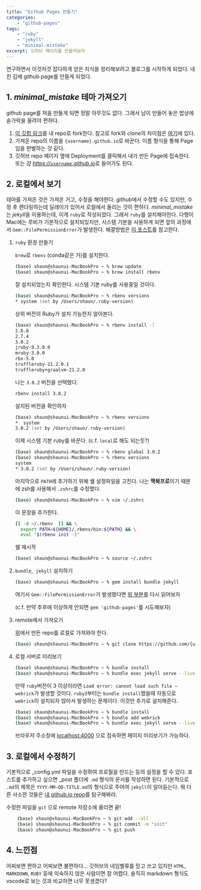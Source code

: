 ```yaml
---
title: "Github Pages 만들기"
categories: 
    - "github-pages" 
tags: 
    - "ruby"
    - "jekyll"
    - "minimal-mistake"
excerpt: 깃허브 페이지를 만들어보자
---
```


연구하면서 이것저것 잡다하게 얻은 지식을 정리해보려고 블로그를 시작하게 되었다. 내친 김에 github page를 만들게 되었다.

## 1. *minimal_mistake* 테마 가져오기

github page를 처음 만들게 되면 정말 아무것도 없다. 그래서 남이 만들어 놓은 밥상에 숟가락을 올려야 편하다.

1. [이 깃헙 링크](https://github.com/mmistakes/minimal-mistakes)를 내 repo로 fork한다. 참고로 fork와 clone의 차이점은 [여기](https://www.toolsqa.com/git/difference-between-git-clone-and-git-fork/)에 있다.
2. 가져온 repo의 이름을 `{username}.github.io`로 바꾼다. 이름 형식을 통해 Page임을 판별하는 것 같다.
3. 깃허브 repo 페이지 옆에 Deployment를 클릭해서 내가 만든 Page에 접속한다. 또는 걍 [*https://`username`.github.io*](https://siheon-park.github.io/404)로 들어가도 된다.

## 2. 로컬에서 보기

테마를 가져온 것은 가져온 거고, 수정을 해야한다. github에서 수정할 수도 있지만, 수정 후 랜더링하는데 딜레이가 있어서 로컬에서 돌리는 것이 편하다. *minimal_mistake*는 *jekyll*을 이용하는데, 이게 `ruby`로 작성되었다. 그래서 `ruby`를 설치해야한다. 다행이 Mac에는 루비가 기본적으로 설치되있지만, 시스템 기본을 사용하게 되면 앞의 과정에서 `Gem::FilePermissionError`가 발생한다. 해결방법은 [이 포스트](https://jojoldu.tistory.com/288)를 참고한다.

1. `ruby` 환경 만들기

    `brew`로 `rbenv` (conda같은 거)를 설치한다.

    ```zsh
    (base) shaun@shaunui-MacBookPro ~ % brew update
    (base) shaun@shaunui-MacBookPro ~ % brew install rbenv
    ```

    잘 설치되었는지 확인한다.
    시스템 기본 ruby를 사용중일 것이다.

    ```zsh
    (base) shaun@shaunui-MacBookPro ~ % rbenv versions  
    * system (set by /Users/shaun/.ruby-version)
    ```

    상위 버전의 Ruby가 설치 가능한지 알아본다.

    ```zsh
    (base) shaun@shaunui-MacBookPro ~ % rbenv install -l
    2.6.8
    2.7.4
    3.0.2
    jruby-9.3.0.0
    mruby-3.0.0
    rbx-5.0
    truffleruby-21.2.0.1
    truffleruby+graalvm-21.2.0
    ```

    나는 `3.0.2` 버전을 선택했다.

    ```zsh
    rbenv install 3.0.2
    ````

    설치된 버전을 확인하자

    ```zsh
    (base) shaun@shaunui-MacBookPro ~ % rbenv versions  
    *  system
    3.0.2 (set by /Users/shaun/.ruby-version)
    ```

    이제 시스템 기본 ruby를 바꾼다. (c.f. `local`로 해도 되는듯?)

    ```zsh
    (base) shaun@shaunui-MacBookPro ~ % rbenv global 3.0.2
    (base) shaun@shaunui-MacBookPro ~ % rbenv versions    
    system
    * 3.0.2 (set by /Users/shaun/.ruby-version)
    ```

    마지막으로 `PATH`에 추가하기 위해 쉘 설정파일을 고친다. 나는 **맥북프로**이기 때문에 zsh를 사용해서 `.zshrc`를 수정했다.

    ```zsh
    (base) shaun@shaunui-MacBookPro ~ % vim ~/.zshrc
    ````

    이 문장을 추가한다.

    ```zsh
    [[ -d ~/.rbenv  ]] && \
      export PATH=${HOME}/.rbenv/bin:${PATH} && \
      eval "$(rbenv init -)"
    ```

    쉘 재시작

    ```zsh
    (base) shaun@shaunui-MacBookPro ~ % source ~/.zshrc
    ````

2. `bundle`, &nbsp;`jekyll` 설치하기

    ```zsh
    (base) shaun@shaunui-MacBookPro ~ % gem install bundle jekyll
    ```

    여기서 `Gem::FilePermissionError`가 발생했다면 [위 부분](#2-로컬에서-보기)를 다시 읽어보자

    (c.f. 만약 추후에 이상하게 안되면 `gem 'github-pages'`를 시도해보자)

3. remote에서 가져오기

    [위](#1-minimal_mistake-테마-가져오기)에서 만든 repo를 로컬로 가져와야 한다.

    ```zsh
    (base) shaun@shaunui-MacBookPro ~ % git clone https://github.com/{username}/{username}.github.io.git
    ````

4. 로컬 서버로 미리보기

    ```zsh
    (base) shaun@shaunui-MacBookPro ~ % bundle install
    (base) shaun@shaunui-MacBookPro ~ % bundle exec jekyll serve --livereload
    ```

    만약 `ruby`버전이 3 이상이라면 `Load error: cannot load such file – webrick`가 발생할 것이다. `ruby3`부터는 `bundle install`했을때 자동으로 `webrick`이 설치되자 않아서 발생하는 문제이다. 이것만 추가로 설치해준다.

    ```zsh
    (base) shaun@shaunui-MacBookPro ~ % bundle install
    (base) shaun@shaunui-MacBookPro ~ % bundle add webrick
    (base) shaun@shaunui-MacBookPro ~ % bundle exec jekyll serve --livereload
    ```

    브라우저 주소창에 [localhost:4000](http://localhost:4000) 으로 접속하면 페이지 미리보기가 가능하다.

## 3. 로컬에서 수정하기

기본적으로 _config.yml 파일을 수정하여 프로필을 만드는 등의 설정을 할 수 있다.
포스트를 추가하고 싶으면 _post 폴더에 `.md` 형식의 문서를 작성하면 된다. 기본적으로 `.md`의 제목은 `YYYY-MM-DD-TITLE.md`의 형식으로 주어여 `jekyll`이 알아듣는다. 뭐 다른 사소한 것들은 [내 github.io repo](https://github.com/Siheon-Park/Siheon-Park.github.io)를 탐구해봐라.

수정한 파일을 `git` 으로 remote 저장소에 올리면 끝!

```zsh
    (base) shaun@shaunui-MacBookPro ~ % git add --all
    (base) shaun@shaunui-MacBookPro ~ % git commit -m "init"
    (base) shaun@shaunui-MacBookPro ~ % git push
```

## 4. 느낀점
어찌보면 편하고 어찌보면 불편하다... 깃허브의 네임벨류를 믿고 쓰고 있지만 `HTML`, `MARKDOWN`, `RUBY` 등에 익숙하지 않은 사람이면 참 어렵다. 솔직히 markdown 형식도 vscode로 보는 것과 비교하면 너무 못생겼다?
    